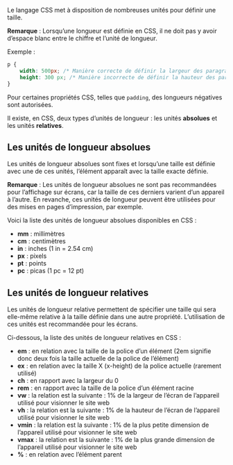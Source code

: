 Le langage CSS met à disposition de nombreuses unités pour définir une taille. 

__Remarque__ : Lorsqu’une longueur est définie en CSS, il ne doit pas y avoir d’espace blanc entre le chiffre et l’unité de longueur. 

Exemple :

```css
p {
	width: 500px; /* Manière correcte de définir la largeur des paragraphes */
	height: 300 px; /* Manière incorrecte de définir la hauteur des paragraphes, car il y a espace entre le 300 et le px */
}
```

Pour certaines propriétés CSS, telles que ```padding```, des longueurs négatives sont autorisées.

Il existe, en CSS, deux types d’unités de longueur : les unités **absolues** et les unités **relatives**.

## Les unités de longueur absolues

Les unités de longueur absolues sont fixes et lorsqu’une taille est définie avec une de ces unités, l’élément apparaît avec la taille exacte définie. 

__Remarque__ : Les unités de longueur absolues ne sont pas recommandées pour l’affichage sur écrans, car la taille de ces derniers varient d’un appareil à l’autre. En revanche, ces unités de longueur peuvent être utilisées pour des mises en pages d’impression, par exemple. 

Voici la liste des unités de longueur absolues disponibles en CSS :

- **mm** : millimètres
- **cm** : centimètres
- **in** : inches (1 in = 2.54 cm)
- **px** : pixels
- **pt** : points
- **pc** : picas (1 pc = 12 pt)

## Les unités de longueur relatives

Les unités de longueur relative permettent de spécifier une taille qui sera elle-même relative à la taille définie dans une autre propriété. L’utilisation de ces unités est recommandée pour les écrans. 

Ci-dessous, la liste des unités de longueur relatives en CSS :

- **em** : en relation avec la taille de la police d’un élément (2em signifie donc deux fois la taille actuelle de la police de l’élément)
- **ex** : en relation avec la taille X (x-height) de la police actuelle (rarement utilisé)
- **ch** : en rapport avec la largeur du 0
- **rem** : en rapport avec la taille de la police d’un élément racine
- **vw** : la relation est la suivante : 1% de la largeur de l’écran de l’appareil utilisé pour visionner le site web
- **vh** : la relation est la suivante : 1% de la hauteur de l’écran de l’appareil utilisé pour visionner le site web
- **vmin** : la relation est la suivante : 1% de la plus petite dimension de l’appareil utilisé pour visionner le site web
- **vmax** : la relation est la suivante : 1% de la plus grande dimension de l’appareil utilisé pour visionner le site web
- **%** : en relation avec l’élément parent